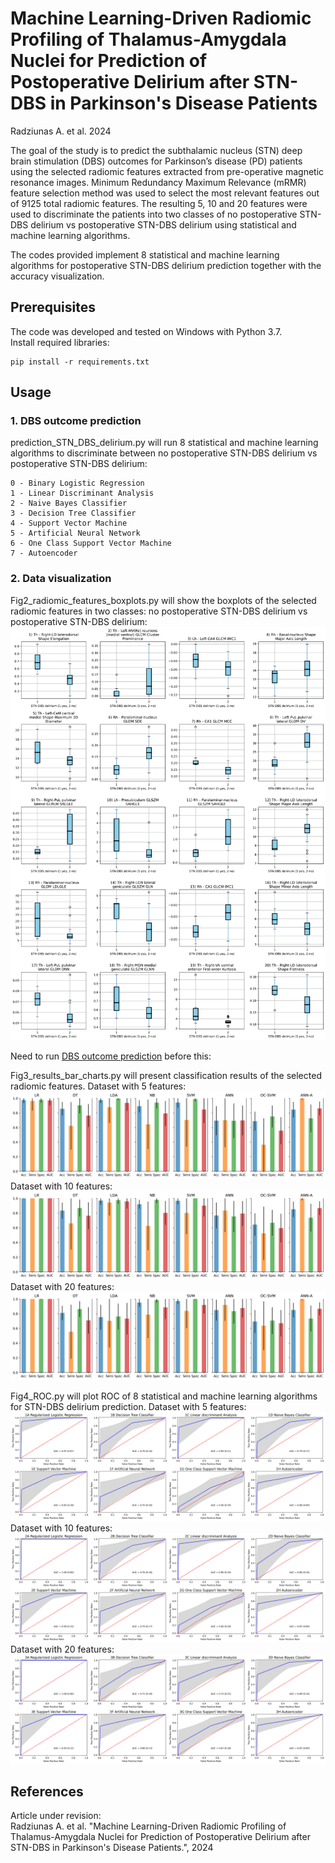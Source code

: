 # Machine Learning-Driven Radiomic Profiling of Thalamus-Amygdala Nuclei for Prediction of Postoperative Delirium after STN-DBS in Parkinson's Disease Patients

Radziunas A. et al. 2024

The goal of the study is to predict the subthalamic nucleus (STN) deep brain stimulation (DBS) outcomes for Parkinson’s disease (PD) patients using the selected radiomic features extracted from pre-operative magnetic resonance images. Minimum Redundancy Maximum Relevance (mRMR) feature selection method was used to select the most relevant features out of 9125 total radiomic features. The resulting 5, 10 and 20 features were used to discriminate the patients into two classes of no postoperative STN-DBS delirium vs postoperative STN-DBS delirium using statistical and machine learning algorithms.

The codes provided implement 8 statistical and machine learning algorithms for postoperative STN-DBS delirium prediction together with the accuracy visualization. 

## Prerequisites

The code was developed and tested on Windows with Python 3.7.  
Install required libraries:
```
pip install -r requirements.txt
```

## Usage

### 1. DBS outcome prediction

prediction_STN_DBS_delirium.py will run 8 statistical and machine learning algorithms to discriminate between no postoperative STN-DBS delirium vs postoperative STN-DBS delirium:

```
0 - Binary Logistic Regression
1 - Linear Discriminant Analysis
2 - Naive Bayes Classifier
3 - Decision Tree Classifier
4 - Support Vector Machine
5 - Artificial Neural Network
6 - One Class Support Vector Machine
7 - Autoencoder
```

### 2. Data visualization 

Fig2_radiomic_features_boxplots.py will show the boxplots of the selected radiomic features in two classes: no postoperative STN-DBS delirium vs postoperative STN-DBS delirium:
![Fig2_radiomic_features_boxplots](figures/Fig2_radiomic_features_boxplots.png)

Need to run [DBS outcome prediction](#1-dbs-outcome-prediction) before this:

Fig3_results_bar_charts.py will present classification results of the selected radiomic features.
Dataset with 5 features:
![Fig3_results_bar_charts](figures/Fig3_Bar_charts_5_features.png) 
Dataset with 10 features:
![Fig3_results_bar_charts](figures/Fig3_Bar_charts_10_features.png) 
Dataset with 20 features:
![Fig3_results_bar_charts](figures/Fig3_Bar_charts_20_features.png) 

Fig4_ROC.py will plot ROC of 8 statistical and machine learning algorithms for STN-DBS delirium prediction.
Dataset with 5 features:
![Fig4_ROC](figures/Fig4_ROC_5_features.png) 
Dataset with 10 features:
![Fig4_ROC](figures/Fig4_ROC_10_features.png) 
Dataset with 20 features:
![Fig4_ROC](figures/Fig4_ROC_20_features.png) 

## References
Article under revision:  
Radziunas A. et al. "Machine Learning-Driven Radiomic Profiling of Thalamus-Amygdala Nuclei for Prediction of Postoperative Delirium after STN-DBS in Parkinson's Disease Patients.", 2024

